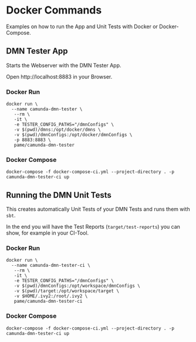 # Docker Commands
Examples on how to run the App and Unit Tests with Docker or Docker-Compose.
## DMN Tester App
Starts the Webserver with the DMN Tester App.

Open http://localhost:8883 in your Browser.
### Docker Run
```
docker run \
  --name camunda-dmn-tester \
   --rm \
   -it \
   -e TESTER_CONFIG_PATHS="/dmnConfigs" \
   -v $(pwd)/dmns:/opt/docker/dmns \
   -v $(pwd)/dmnConfigs:/opt/docker/dmnConfigs \
   -p 8883:8883 \
   pame/camunda-dmn-tester
```
### Docker Compose
```
docker-compose -f docker-compose-ci.yml --project-directory . -p camunda-dmn-tester-ci up
```

## Running the DMN Unit Tests
This creates automatically Unit Tests of your DMN Tests and runs them with `sbt`.

In the end you will have the Test Reports (`target/test-reports`) you can show, for example in your CI-Tool.

### Docker Run
```
docker run \
  --name camunda-dmn-tester-ci \
   --rm \
   -it \
   -e TESTER_CONFIG_PATHS="/dmnConfigs" \
   -v $(pwd)/dmnConfigs:/opt/workspace/dmnConfigs \
   -v $(pwd)/target:/opt/workspace/target \
   -v $HOME/.ivy2:/root/.ivy2 \
   pame/camunda-dmn-tester-ci
```
### Docker Compose
```
docker-compose -f docker-compose-ci.yml --project-directory . -p camunda-dmn-tester-ci up
```

